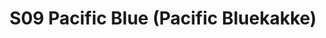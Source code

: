 ---
title: S09 Pacific Blue (Pacific Bluekakke)
permalink: "/teams/s09-pacific-blue"
teamslug: s09-pacific-blue
members:
- Ray Wittlinger - Captain
- Gerard Burley - Quarterback
- Sean Bartel
- Franco Ciammachilli
- Brian Donohoe
- Michelle Forney
- Justin Parker
- Peter Pawlowski
- Chuck Phipps
- Adam Robbins
- Sultan Shakir
- Alex Smith
- Sam Smallwood
teamid: 4465
name: S09 Pacific Blue
color: Pacific Bluekakke
division: ''
---